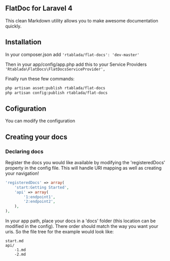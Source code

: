 ## FlatDoc for Laravel 4

This clean Markdown utility allows you to make awesome documentation quickly.

## Installation

In your composer.json add `'rtablada/flat-docs': 'dev-master'`

Then in your app/config/app.php add this to your Service Providers
`'Rtablada\FlatDocs\FlatDocsServiceProvider',`

Finally run these few commands:
```bash
php artisan asset:publish rtablada/flat-docs
php artisan config:publish rtablada/flat-docs
```

## Cofiguration
You can modify the configuration

## Creating your docs
### Declaring docs
Register the docs you would like available by modifying the 'registeredDocs' property in the config file. This will handle URI mapping as well as creating your navigation!
```php
'registeredDocs' => array(
	'start:Getting Started',
	'api' => array(
		'1:endpoint1',
		'2:endpoint2',
	),
),
```

In your app path, place your docs in a 'docs' folder (this location can be modified in the config).
There order should match the way you want your uris.
So the file tree for the example would look like:
```
start.md
api/
	-1.md
	-2.md
```